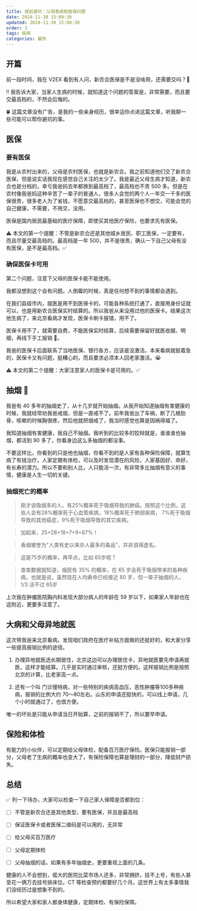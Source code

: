```yaml
---
title: 提前避坑：父母患病和医保问题
date: 2024-11-30 15:09:30
updated: 2024-11-30 15:09:30
order: 3
tags: 疾病
categories: 最热
---
```


## 开篇
前一段时间，我在 V2EX 看到有人问，新农合医保是不是没啥用，还需要交吗？🤔

‼️ 我告诉大家，当家人生病的时候，就知道这个问题的答案是，非常需要，而且要交最高档的，不然会后悔的。

🍀 这篇文章没有广告，是我的一些亲身经历，很幸运你点进这篇文章，听我聊一些可能可以帮你避坑的事。

## 医保

### 要有医保

我是从农村出来的，父母是农村医保，也就是新农合。我之前知道他们交了新农合医保，但是说实话我现在感觉自己关注的太少了。我是最近父母生病才知道，新农合也是分档的，幸亏我爸妈去年都换到最高档了，最高档也不贵 500 多。但是在农村像我爸妈这种辛苦了一辈子的普通人，很多人会觉的两个人一年交一千多的医保很贵，很多老人为了省钱，不愿意交最高档的，甚至医保也不想交，可能会觉的自己健康，不需要，不用交，没用。

医保是国内居民最基础的医疗保障，即使买其他医疗保险，也要求先有医保。

⚠️ 本文的第一个提醒：不管是新农合还是其他城乡居民、职工医保，一定要有，而且尽量交最高档的。最高档是一年 500，并不是很贵，确认一下自己父母有没有医保，是不是最高档。✅

### 确保医保卡可用

第二个问题，注意下父母的医保卡能不能使用。

我都没想到这个会有问题。人倒霉的时候，真是任何想不到的事情都会遇到。

在我们县级市内，就医是用不到医保卡的，可能各种系统打通了，直接用身份证就可以，也是用新农合医保实时结算的。所以我爸从来没用过他的医保卡。结果这次他生病了，来北京看病才发现，医保卡刷卡报错，用不了。

医保卡用不了，就需要自费，不能医保实时结算，后续需要保留好就医收据、明细，再线下手工报销 🧶。

我爸的医保卡后面联系了当地医保、银行各方，应该是没激活。本来看病就挺着急的，医保卡又有问题，挺糟心的，而且要求必须本人回老家激活。😭

⚠️ 本文的第二个提醒：大家注意家人的医保卡是可用的。✅

## 抽烟 🚬

我爸有 40 多年的抽烟史了，从十几岁就开始抽烟。从我开始知道抽烟有害健康的时候，我就经常劝我爸戒烟，但是一直戒不了。前年我爸出了车祸，断了几根肋骨，咳嗽的时候胸很疼，然后他就把烟戒了，我当时感觉也算是因祸得福了。

我知道抽烟有害健康，我自己不抽烟。我听到的比较多的狡辩就是，谁谁谁也抽烟，都活到 90 多了，你看身边这么多抽烟的都没事。

不要这样比，你看到的只是他也抽烟，你看不到的是人家有各种保险保障，就算生病了有钱治疗。人家定期有体检，可以及时发现潜在的风险，人家基因好、命好，有长寿的潜力。所以不要和别人比，人只能活一次，有非常多比抽烟有意义的事情，健康是人生一切的关键。

### 抽烟死亡的概率

> 刚才说吸烟多的人，有25%概率死于吸烟导致的肺癌。按照这个比例，这些人会有28%概率死于心血管疾病，18%概率死于肺部疾病， 7%死于吸烟导致的其他癌症，9%死于吸烟导致的其它疾病。

> 加起来，25+28+18+7+9=87%！

> 香烟被誉为"人类有史以来杀人最多的毒品"，并非浪得虚名。

> 这是75岁的概率，再早点，比如 65岁呢？

> 查查数据就知道，烟民有 35% 的概率，在 65 岁会死于吸烟带来的各种疾病。也就是说，虽然现在人均寿命已经接近 80 岁，但一辈子抽烟的人，1/3 活不过 65岁

上次我在肿瘤医院胸内科发现大部分病人的年龄在 59 岁以下，如果家人年龄也在这附近，更要多注意了。

## 大病和父母异地就医

这次带我爸来北京看病，发现咱们政府在医疗补贴方面做的还挺好的，和大家分享一些提高报销比例的途径。

1. 办理异地就医选长期居住，北京这边可以办理居住卡，异地就医要先申请再就医，这样才能结算。几乎是实时通过审核，还挺方便的。这样报销比例是按照北京的计算，比老家高一点。

2. 还有一个叫 门诊慢特病，对一些特别的疾病高血压，恶性肿瘤等100多种疾病，报销的比例大约 70～80左右。山东的申请还挺快的，可以线上申请，几个小时就通过了，也很方便。

唯一的坏处是只能从申请当日开始算，之前的报销不了，所以要早申请。

## 保险和体检
有能力的小伙伴，可以定期给父母体检，配备百万医疗保险。医保只能报销一部分，父母老了生病的概率也变大了，有保险保障也算是理财的一部分，降低财产损失。


## 总结
✅ 列一下待办，大家可以检查一下自己家人保障是否都到位：

- [ ] 不管是新农合还是其他类型，要有医保，并且是最高档
- [ ] 保证医保卡或者医保二维码是可以用的，无异常
- [ ] 给父母买百万医疗
- [ ] 父母定期体检
- [ ] 父母抽烟的话，如果有多年抽烟史，更要重视上面的几条。


健康的人不会想到，偌大的医院比菜市场人还多，非常拥挤，挂不上号，有些人甚至花一俩万去挂号排床位。CT 等检查预约都要好几个月。这世界上有太多事情我们没经历过是想象不到的。

所以希望大家和家人都身体健康，定期体检、有保险保障。
